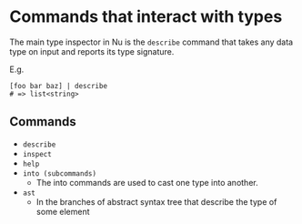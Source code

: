 # Commands that interact with types

The main type inspector in Nu is the `describe` command that
takes any data type on input and reports its type signature.

E.g.

```nu
[foo bar baz] | describe
# => list<string>
```

## Commands

- `describe`
- `inspect`
- `help`
- `into (subcommands)`
  - The into commands are used to cast one type into another.
- `ast`
  - In the branches of abstract syntax tree that describe the type of some element
